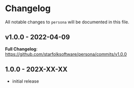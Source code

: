 # Changelog

All notable changes to `persona` will be documented in this file.

## v1.0.0 - 2022-04-09

**Full Changelog**: https://github.com/starfolksoftware/persona/commits/v1.0.0

## 1.0.0 - 202X-XX-XX

- initial release
